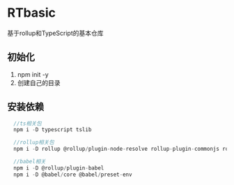 # RTbasic
基于rollup和TypeScript的基本仓库

## 初始化
1. npm init -y
2. 创建自己的目录

## 安装依赖
```javascript
  //ts相关包
  npm i -D typescript tslib

  //rollup相关包
  npm i -D rollup @rollup/plugin-node-resolve rollup-plugin-commonjs rollup-plugin-typescript

  //babel相关
  npm i -D @rollup/plugin-babel
  npm i -D @babel/core @babel/preset-env

```